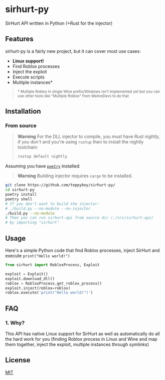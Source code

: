 # sirhurt-py

SirHurt API written in Python (+Rust for the injector)

## Features

sirhurt-py is a fairly new project, but it can cover most use cases:
+ **Linux support!**
+ Find Roblox processes
+ Inject the exploit
+ Execute scripts
+ Multiple instances* 

> <sub>* Multiple Roblox in single Wine prefix/Windows isn't implemented yet but 
> you can use other tools like "Multiple Roblox" from WeAreDevs to do that</sub>

## Installation

### From source

> **Warning**
> For the DLL injector to compile, you must have Rust *nightly*, if you don't and you're using `rustup` then to install the nightly toolchain:
>
> ```bash
> rustup default nightly
>```

Assuming you have [`poetry`](https://python-poetry.org/) installed:
> **Warning**
> Building injector requires `cargo` to be installed.

```bash
git clone https://github.com/teppyboy/sirhurt-py/
cd sirhurt-py
poetry install
poetry shell
# If you don't want to build the injector:
# ,/build.py --no-module --no-injector
./build.py --no-module
# Then you can run sirhurt-api from source dir (./src/sirhurt-api)
# by importing "sirhurt"
```

## Usage

Here's a simple Python code that find Roblox processes, inject SirHurt and execute `print("Hello world!")`

```py
from sirhurt import RobloxProcess, Exploit

exploit = Exploit()
exploit.download_dll()
roblox = RobloxProcess.get_roblox_process()
exploit.inject(roblox=roblox)
roblox.execute('print("Hello world!")')
```

## FAQ

### 1. Why?

This API has native Linux support for SirHurt as well as automatically do all the hard work for you (finding Roblox process
in Linux and Wine and map them together, inject the exploit, multiple instances through symlinks)

## License

[MIT](./LICENSE)
